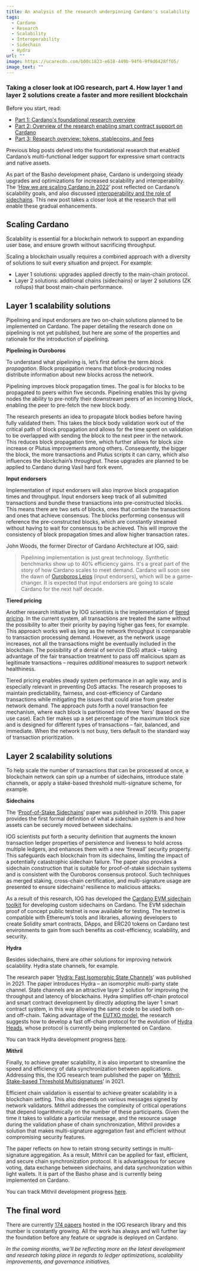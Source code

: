 ```yaml
---
title: An analysis of the research underpinning Cardano's scalability
tags:
  - Cardano
  - Research
  - Scalability
  - Interoperability
  - Sidechain
  - Hydra
url: ""
image: https://ucarecdn.com/b00c1823-e618-449b-94f6-9f9d6428ff05/
image_text: ""
---
```


### Taking a closer look at IOG research, part 4. How layer 1 and layer 2 solutions create a faster and more resilient blockchain

Before you start, read:

* [Part 1: Cardano's foundational research
  overview](https://iohk.io/en/blog/posts/2022/06/10/cardanos-foundational-research-overview/)
* [Part 2: Overview of the research enabling smart contract support on
  Cardano](https://iohk.io/en/blog/posts/2022/06/23/overview-of-the-research-enabling-smart-contract-support-on-cardano/)
* [Part 3: Research overview: tokens, stablecoins, and
  fees](https://iohk.io/en/blog/posts/2022/07/07/research-overview-part-3-tokens-stablecoins-and-fees/)

Previous blog posts delved into the foundational research that enabled Cardano’s multi-functional ledger support for expressive smart contracts and native assets.

As part of the Basho development phase, Cardano is undergoing steady upgrades and optimizations for increased scalability and interoperability. The ‘[How we are scaling Cardano in 2022](https://iohk.io/en/blog/posts/2022/01/14/how-we-re-scaling-cardano-in-2022/)’ post reflected on Cardano’s scalability goals, and also discussed [interoperability and the role of sidechains](https://iog.io/en/blog/posts/2022/04/28/interoperability-is-key-to-blockchain-growth/). This new post takes a closer look at the research that will enable these gradual enhancements.

## Scaling Cardano

Scalability is essential for a blockchain network to support an expanding user base, and ensure growth without sacrificing throughput.

Scaling a blockchain usually requires a combined approach with a diversity of solutions to suit every situation and project. For example:

* Layer 1 solutions: upgrades applied directly to the main-chain protocol. 
* Layer 2 solutions: additional chains (sidechains) or layer 2 solutions (ZK rollups) that boost main-chain performance. 

## Layer 1 scalability solutions

Pipelining and input endorsers are two on-chain solutions planned to be implemented on Cardano. The paper detailing the research done on pipelining is not yet published, but here are some of the properties and rationale for the introduction of pipelining.

**Pipelining in Ouroboros** 

To understand what pipelining is, let’s first define the term *block propagation*. Block propagation means that block-producing nodes distribute information about new blocks across the network. 

Pipelining improves block propagation times. The goal is for blocks to be propagated to peers within five seconds. Pipelining enables this by giving nodes the ability to pre-notify their downstream peers of an incoming block, enabling the peer to pre-fetch the new block body. 

The research presents an idea to propagate block bodies before having fully validated them. This takes the block body validation work out of the critical path of block propagation and allows for the time spent on validation to be overlapped with sending the block to the next peer in the network. This reduces block propagation time, which further allows for block size increase or Plutus improvements among others. Consequently, the bigger the block, the more transactions and Plutus scripts it can carry, which also influences the blockchain’s throughput. These upgrades are planned to be applied to Cardano during Vasil hard fork event.

**Input endorsers**

Implementation of input endorsers will also improve block propagation times and throughput. Input endorsers keep track of all submitted transactions and bundle these transactions into pre-constructed blocks. This means there are two sets of blocks, ones that contain the transactions and ones that achieve consensus. The blocks performing consensus will reference the pre-constructed blocks, which are constantly streamed without having to wait for consensus to be achieved. This will improve the consistency of block propagation times and allow higher transaction rates. 

John Woods, the former Director of Cardano Architecture at IOG, said:

> Pipelining implementation is just great technology. Synthetic benchmarks show up to 40% efficiency gains. It's a great part of the story of how Cardano scales to meet demand. Cardano will soon see the dawn of [Ouroboros Leios](https://www.youtube.com/watch?v=xKv94MwSNBw) (input endorsers), which will be a game-changer. It is expected that input endorsers are going to scale Cardano for the next half decade.

**Tiered pricing**

Another research initiative by IOG scientists is the implementation of [tiered pricing](https://iohk.io/en/blog/posts/2021/11/26/network-traffic-and-tiered-pricing/). In the current system, all transactions are treated the same without the possibility to alter their priority by paying higher gas fees, for example. This approach works well as long as the network throughput is comparable to transaction processing demand. However, as the network usage increases, not all the transactions might be eventually included in the blockchain. The possibility of a denial of service (DoS) attack – taking advantage of the fair transaction treatment to pass off malicious spam as legitimate transactions – requires *additional* measures to support network healthiness.

Tiered pricing enables steady system performance in an agile way, and is especially relevant in preventing DoS attacks. The research proposes to maintain predictability, fairness, and cost-efficiency of Cardano transactions while mitigating the issues that could arise from greater network demand. The approach puts forth a novel transaction fee mechanism, where each block is partitioned into three ‘tiers’ (based on the use case). Each tier makes up a set percentage of the maximum block size and is designed for different types of transactions – fair, balanced, and immediate. When the network is not busy, tiers default to the standard way of transaction prioritization.

## Layer 2 scalability solutions

To help scale the number of transactions that can be processed at once, a blockchain network can spin up a number of sidechains, introduce state channels, or apply a stake-based threshold multi-signature scheme, for example. 

**Sidechains**

The ‘[Proof-of-Stake Sidechains](https://iohk.io/en/research/library/papers/proof-of-stake-sidechains/)’ paper was published in 2019. This paper provides the first formal definition of what a sidechain system is and how assets can be securely moved between sidechains.

IOG scientists put forth a security definition that augments the known transaction ledger properties of persistence and liveness to hold across multiple ledgers, and enhances them with a new ‘firewall’ security property. This safeguards each blockchain from its sidechains, limiting the impact of a potentially catastrophic sidechain failure. The paper also provides a sidechain construction that is suitable for proof-of-stake sidechain systems and is consistent with the Ouroboros consensus protocol. Such techniques as merged staking, cross-chain certification, and multi-signature usage are presented to ensure sidechains’ resilience to malicious attacks.

As a result of this research, IOG has developed the [Cardano EVM sidechain toolkit](https://iohk.io/en/blog/posts/2023/01/12/iog-launches-a-toolkit-for-developing-custom-sidechains-on-cardano/) for developing custom sidechains on Cardano. The EVM sidechain proof of concept public testnet is now available for testing. The testnet is compatible with Ethereum’s tools and libraries, allowing developers to create Solidity smart contracts, DApps, and ERC20 tokens on Cardano test environments to gain from such benefits as cost-efficiency, scalability, and security.

**Hydra**

Besides sidechains, there are other solutions for improving network scalability. Hydra state channels, for example.

The research paper ‘[Hydra: Fast Isomorphic State Channels](https://iohk.io/en/research/library/papers/hydra-fast-isomorphic-state-channels/)’ was published in 2021. The paper introduces Hydra – an isomorphic multi-party state channel. State channels are an attractive layer 2 solution for improving the throughput and latency of blockchains. Hydra simplifies off-chain protocol and smart contract development by directly adopting the layer 1 smart contract system, in this way allowing the same code to be used both on- and off-chain. Taking advantage of the [EUTXO model](https://iohk.io/en/research/library/papers/the-extended-utxo-model/), the research suggests how to develop a fast off-chain protocol for the evolution of [Hydra Heads](https://iohk.io/en/blog/posts/2022/02/03/implementing-hydra-heads-the-first-step-towards-the-full-hydra-vision/), whose protocol is currently being implemented on Cardano.

You can track Hydra development progress [here](https://input-output-hk.github.io/cardano-updates/tags/hydra).

**Mithril**

Finally, to achieve greater scalability, it is also important to streamline the speed and efficiency of data synchronization between applications. Addressing this, the IOG research team published the paper on ‘[Mithril: Stake-based Threshold Multisignatures](https://iohk.io/en/research/library/papers/mithril-stake-based-threshold-multisignatures/)’ in 2021.

Efficient chain validation is essential to achieve greater scalability in a blockchain setting. This also depends on various messages signed by network validators. Mithril addresses the complexity of critical operations that depend logarithmically on the number of these participants. Given the time it takes to validate a particular message, and the resource usage during the validation phase of chain synchronization, Mithril provides a solution that makes multi-signature aggregation fast and efficient without compromising security features.

The paper reflects on how to retain strong security settings in multi-signature aggregation. As a result, Mithril can be applied for fast, efficient, and secure chain synchronization protocol. It is advantageous for secure voting, data exchange between sidechains, and data synchronization within light wallets. It is part of the Basho phase and is currently being implemented on Cardano.

You can track Mithril development progress [here](https://input-output-hk.github.io/cardano-updates/).

## The final word

There are currently [174 papers](https://iohk.io/en/research/library/) hosted in the IOG research library and this number is constantly growing. All the work has always and will further lay the foundation before any feature or upgrade is deployed on Cardano.

*In the coming months, we’ll be reflecting more on the latest development and research taking place in regards to ledger optimizations, scalability improvements, and governance initiatives.*
